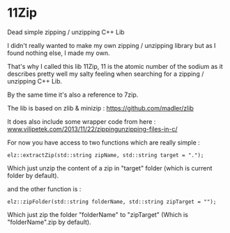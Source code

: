 # 11Zip
Dead simple zipping / unzipping C++ Lib

I didn't really wanted to make my own zipping / unzipping library but as I found nothing else, I made my own.

That's why I called this lib 11Zip, 11 is the atomic number of the sodium as it describes pretty well my salty feeling when searching for a zipping / unzipping C++ Lib.

By the same time it's also a reference to 7zip.

The lib is based on zlib & minizip : https://github.com/madler/zlib

It does also include some wrapper code from here : www.vilipetek.com/2013/11/22/zippingunzipping-files-in-c/

For now you have access to two functions which are really simple :

```
elz::extractZip(std::string zipName, std::string target = ".");
```

Which just unzip the content of a zip in "target" folder (which is current folder by default).

and the other function is : 

```
elz::zipFolder(std::string folderName, std::string zipTarget = "");
```

Which just zip the folder "folderName" to "zipTarget" (Which is "folderName".zip by default).
